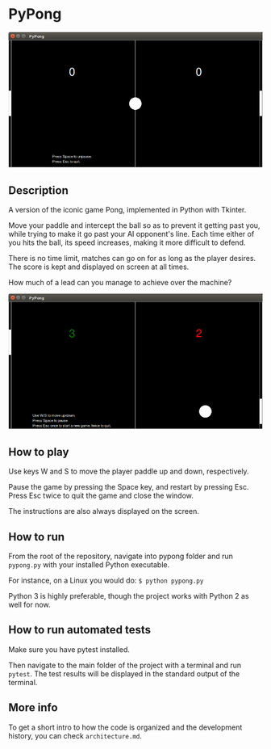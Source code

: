 # PyPong

![Game paused](https://raw.githubusercontent.com/ceccon-t/pypong/main/images/Py-Pong-Sc0.png "Game paused")

## Description

A version of the iconic game Pong, implemented in Python with Tkinter.

Move your paddle and intercept the ball so as to prevent it getting past you, while trying to make it go past your AI opponent's line. Each time either of you hits the ball, its speed increases, making it more difficult to defend.

There is no time limit, matches can go on for as long as the player desires. The score is kept and displayed on screen at all times.

How much of a lead can you manage to achieve over the machine?

![Game running](https://raw.githubusercontent.com/ceccon-t/pypong/main/images/Py-Pong-Sc1.png "Game running")

## How to play

Use keys W and S to move the player paddle up and down, respectively.

Pause the game by pressing the Space key, and restart by pressing Esc. Press Esc twice to quit the game and close the window.

The instructions are also always displayed on the screen.

## How to run

From the root of the repository, navigate into pypong folder and run `pypong.py` with your installed Python executable. 

For instance, on a Linux you would do: `$ python pypong.py`

Python 3 is highly preferable, though the project works with Python 2 as well for now.

## How to run automated tests

Make sure you have pytest installed.

Then navigate to the main folder of the project with a terminal and run `pytest`. The test results will be displayed in the standard output of the terminal.

## More info

To get a short intro to how the code is organized and the development history, you can check `architecture.md`.
